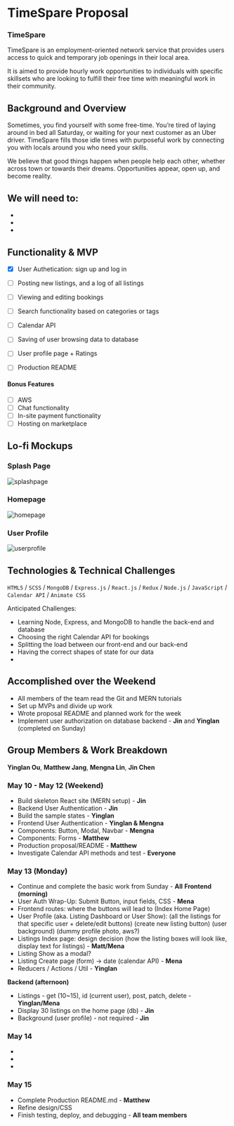 # TimeSpare Proposal

### TimeSpare 
TimeSpare is an employment-oriented network service that provides users access to quick and temporary job openings in their local area.   

It is aimed to provide hourly work opportunities to individuals with specific skillsets who are looking to fulfill their free time with meaningful work in their community. 

## Background and Overview
Sometimes, you find yourself with some free-time. You’re tired of laying around in bed all Saturday, or waiting for your next customer as an Uber driver. TimeSpare fills those idle times with purposeful work by connecting you with locals around you who need your skills.

We believe that good things happen when people help each other, whether across town or towards their dreams. Opportunities appear, open up, and become reality.

We will need to: 
  -  
  - 
  - 
  - 

## Functionality & MVP

   - [X] User Authetication: sign up and log in
   - [ ] Posting new listings, and a log of all listings
   - [ ] Viewing and editing bookings 
   - [ ] Search functionality based on categories or tags
   - [ ] Calendar API
   - [ ] Saving of user browsing data to database
   - [ ] User profile page + Ratings
   - [ ] Production README


#### Bonus Features
   - [ ] AWS 
   - [ ] Chat functionality
   - [ ] In-site payment functionality
   - [ ] Hosting on marketplace

## Lo-fi Mockups
### Splash Page
![splashpage](https://s3-us-west-1.amazonaws.com/shuttr-dev-seeds/SplashPage.png)

### Homepage
![homepage](https://s3-us-west-1.amazonaws.com/shuttr-dev-seeds/Homepage.png)

### User Profile
![userprofile](https://s3-us-west-1.amazonaws.com/shuttr-dev-seeds/User+Profile.png)

## Technologies & Technical Challenges

`HTML5` / `SCSS` / `MongoDB` / `Express.js` / `React.js` / `Redux` / `Node.js` / `JavaScript` / `Calendar API` / `Animate CSS`

Anticipated Challenges:

- Learning Node, Express, and MongoDB to handle the back-end and database
- Choosing the right Calendar API for bookings
- Splitting the load between our front-end and our back-end
- Having the correct shapes of state for our data
- 


## Accomplished over the Weekend

  - All members of the team read the Git and MERN tutorials
  - Set up MVPs and divide up work
  - Wrote proposal README and planned work for the week
  - Implement user authorization on database backend - **Jin** and **Yinglan** (completed on Sunday)


## Group Members & Work Breakdown

**Yinglan Ou**,
**Matthew Jang**,
**Mengna Lin**,
**Jin Chen**


### May 10 - May 12 (Weekend)
  - Build skeleton React site (MERN setup) -  **Jin**
  - Backend User Authentication - **Jin**
  - Build the sample states - **Yinglan**
  - Frontend User Authentication - **Yinglan & Mengna**
  - Components: Button, Modal, Navbar - **Mengna**
  - Components: Forms - **Matthew** 
  - Production proposal/README - **Matthew** 
  - Investigate Calendar API methods and test - **Everyone** 

### May 13 (Monday)
  - Continue and complete the basic work from Sunday - **All**
  **Frontend (morning)**
  - User Auth Wrap-Up: Submit Button, input fields, CSS - **Mena**
  - Frontend routes: where the buttons will lead to (Index Home Page) 
  - User Profile (aka. Listing Dashboard or User Show): (all the listings for that specific user + delete/edit buttons) (create new listing button) (user background) (dummy profile photo, aws?)
  - Listings Index page: design decision (how the listing boxes will look like, display text for listings) - **Matt/Mena**
  - Listing Show as a modal? 
  - Listing Create page (form) → date (calendar API) - **Mena**
  - Reducers / Actions / Util - **Yinglan**

  **Backend (afternoon)**
  - Listings - get (10~15), id (current user), post, patch, delete - **Yinglan/Mena**
  - Display 30 listings on the home page (db) - **Jin**
  - Background (user profile) - not required - **Jin**

### May 14
  -
  - 
  - 

### May 15
  - Complete Production README.md - **Matthew** 
  - Refine design/CSS 
  - Finish testing, deploy, and debugging - **All team members** 


